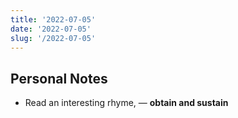 ```yaml
---
title: '2022-07-05'
date: '2022-07-05'
slug: '/2022-07-05'
---
```


## Personal Notes
- Read an interesting rhyme, — **obtain and sustain**